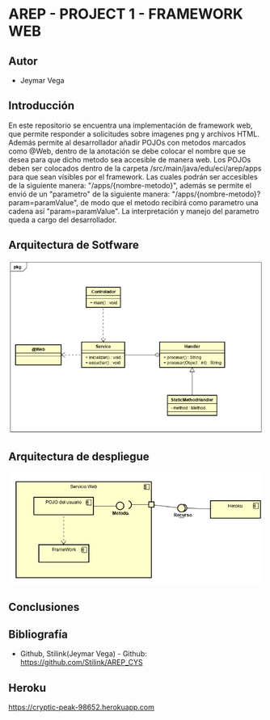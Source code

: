 # AREP - PROJECT 1 - FRAMEWORK WEB

## Autor
- Jeymar Vega

## Introducción
En este repositorio se encuentra una implementación de framework web, que permite responder a solicitudes sobre imagenes png y archivos HTML.
Además permite al desarrollador añadir POJOs con metodos marcados como @Web, dentro de la anotación se debe colocar el nombre que se desea para que dicho metodo sea accesible de manera web.
Los POJOs deben ser colocados dentro de la carpeta /src/main/java/edu/eci/arep/apps para que sean visibles por el framework.
Las cuales podrán ser accesibles de la siguiente manera: "/apps/{nombre-metodo}", además se permite el envió de un "parametro" de la siguiente manera: "/apps/{nombre-metodo}?param=paramValue",
de modo que el metodo recibirá como parametro una cadena así "param=paramValue". La interpretación y manejo del parametro queda a cargo del desarrollador.

## Arquitectura de Sotfware
![alt text](https://github.com/Stilink/AREP-Project1/blob/master/img/modelo_clases.PNG)

## Arquitectura de despliegue
![alt text](https://github.com/Stilink/AREP-Project1/blob/master/img/componentes.PNG)

## Conclusiones

## Bibliografía
 - Github, Stilink(Jeymar Vega) - Github: https://github.com/Stilink/AREP_CYS
 
 ## Heroku
 https://cryptic-peak-98652.herokuapp.com
